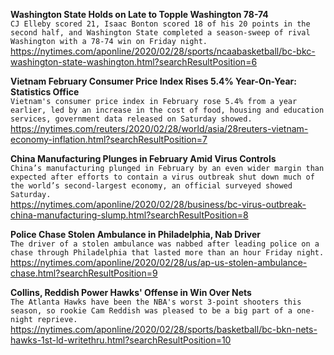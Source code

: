 **Washington State Holds on Late to Topple Washington 78-74**\
`CJ Elleby scored 21, Isaac Bonton scored 18 of his 20 points in the second half, and Washington State completed a season-sweep of rival Washington with a 78-74 win on Friday night. `\
https://nytimes.com/aponline/2020/02/28/sports/ncaabasketball/bc-bkc-washington-state-washington.html?searchResultPosition=6

**Vietnam February Consumer Price Index Rises 5.4% Year-On-Year: Statistics Office**\
`Vietnam's consumer price index in February rose 5.4% from a year earlier, led by an increase in the cost of food, housing and education services, government data released on Saturday showed.  `\
https://nytimes.com/reuters/2020/02/28/world/asia/28reuters-vietnam-economy-inflation.html?searchResultPosition=7

**China Manufacturing Plunges in February Amid Virus Controls**\
`China’s manufacturing plunged in February by an even wider margin than expected after efforts to contain a virus outbreak shut down much of the world’s second-largest economy, an official surveyed showed Saturday. `\
https://nytimes.com/aponline/2020/02/28/business/bc-virus-outbreak-china-manufacturing-slump.html?searchResultPosition=8

**Police Chase Stolen Ambulance in Philadelphia, Nab Driver**\
`The driver of a stolen ambulance was nabbed after leading police on a chase through Philadelphia that lasted more than an hour Friday night.`\
https://nytimes.com/aponline/2020/02/28/us/ap-us-stolen-ambulance-chase.html?searchResultPosition=9

**Collins, Reddish Power Hawks' Offense in Win Over Nets**\
`The Atlanta Hawks have been the NBA's worst 3-point shooters this season, so rookie Cam Reddish was pleased to be a big part of a one-night reprieve.`\
https://nytimes.com/aponline/2020/02/28/sports/basketball/bc-bkn-nets-hawks-1st-ld-writethru.html?searchResultPosition=10

